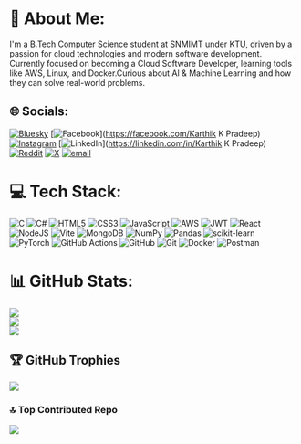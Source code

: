 # 💫 About Me:
I'm a B.Tech Computer Science student at SNMIMT under KTU, driven by a passion for cloud technologies and modern software development.<br>Currently focused on becoming a Cloud Software Developer, learning tools like AWS, Linux, and Docker.Curious about Al & Machine Learning and how they can solve real-world problems.<br>
## 🌐 Socials:
[![Bluesky](https://img.shields.io/badge/bluesky-0285FF?style=for-the-badge&logo=bluesky&logoColor=%23FFFFFF)](https://bsky.app/profile/FoldedOdin) [![Facebook](https://img.shields.io/badge/Facebook-%231877F2.svg?logo=Facebook&logoColor=white)](https://facebook.com/Karthik K Pradeep) [![Instagram](https://img.shields.io/badge/Instagram-%23E4405F.svg?logo=Instagram&logoColor=white)](https://instagram.com/foldedodin) [![LinkedIn](https://img.shields.io/badge/LinkedIn-%230077B5.svg?logo=linkedin&logoColor=white)](https://linkedin.com/in/Karthik K Pradeep) [![Reddit](https://img.shields.io/badge/Reddit-%23FF4500.svg?logo=Reddit&logoColor=white)](https://reddit.com/user/FoldedOdin) [![X](https://img.shields.io/badge/X-black.svg?logo=X&logoColor=white)](https://x.com/FoldedOdin) [![email](https://img.shields.io/badge/Email-D14836?logo=gmail&logoColor=white)](mailto:karthikkpradeep123@gmail.com) 

# 💻 Tech Stack:
![C](https://img.shields.io/badge/c-%2300599C.svg?style=for-the-badge&logo=c&logoColor=white) ![C#](https://img.shields.io/badge/c%23-%23239120.svg?style=for-the-badge&logo=csharp&logoColor=white) ![HTML5](https://img.shields.io/badge/html5-%23E34F26.svg?style=for-the-badge&logo=html5&logoColor=white) ![CSS3](https://img.shields.io/badge/css3-%231572B6.svg?style=for-the-badge&logo=css3&logoColor=white) ![JavaScript](https://img.shields.io/badge/javascript-%23323330.svg?style=for-the-badge&logo=javascript&logoColor=%23F7DF1E) ![AWS](https://img.shields.io/badge/AWS-%23FF9900.svg?style=for-the-badge&logo=amazon-aws&logoColor=white) ![JWT](https://img.shields.io/badge/JWT-black?style=for-the-badge&logo=JSON%20web%20tokens) ![React](https://img.shields.io/badge/react-%2320232a.svg?style=for-the-badge&logo=react&logoColor=%2361DAFB) ![NodeJS](https://img.shields.io/badge/node.js-6DA55F?style=for-the-badge&logo=node.js&logoColor=white) ![Vite](https://img.shields.io/badge/vite-%23646CFF.svg?style=for-the-badge&logo=vite&logoColor=white) ![MongoDB](https://img.shields.io/badge/MongoDB-%234ea94b.svg?style=for-the-badge&logo=mongodb&logoColor=white) ![NumPy](https://img.shields.io/badge/numpy-%23013243.svg?style=for-the-badge&logo=numpy&logoColor=white) ![Pandas](https://img.shields.io/badge/pandas-%23150458.svg?style=for-the-badge&logo=pandas&logoColor=white) ![scikit-learn](https://img.shields.io/badge/scikit--learn-%23F7931E.svg?style=for-the-badge&logo=scikit-learn&logoColor=white) ![PyTorch](https://img.shields.io/badge/PyTorch-%23EE4C2C.svg?style=for-the-badge&logo=PyTorch&logoColor=white) ![GitHub Actions](https://img.shields.io/badge/github%20actions-%232671E5.svg?style=for-the-badge&logo=githubactions&logoColor=white) ![GitHub](https://img.shields.io/badge/github-%23121011.svg?style=for-the-badge&logo=github&logoColor=white) ![Git](https://img.shields.io/badge/git-%23F05033.svg?style=for-the-badge&logo=git&logoColor=white) ![Docker](https://img.shields.io/badge/docker-%230db7ed.svg?style=for-the-badge&logo=docker&logoColor=white) ![Postman](https://img.shields.io/badge/Postman-FF6C37?style=for-the-badge&logo=postman&logoColor=white)
# 📊 GitHub Stats:
![](https://github-readme-stats.vercel.app/api?username=FoldedOdin&theme=dark&hide_border=false&include_all_commits=true&count_private=false)<br/>
![](https://nirzak-streak-stats.vercel.app/?user=FoldedOdin&theme=dark&hide_border=false)<br/>
![](https://github-readme-stats.vercel.app/api/top-langs/?username=FoldedOdin&theme=dark&hide_border=false&include_all_commits=true&count_private=false&layout=compact)

## 🏆 GitHub Trophies
![](https://github-profile-trophy.vercel.app/?username=FoldedOdin&theme=radical&no-frame=false&no-bg=true&margin-w=4)

### 🔝 Top Contributed Repo
![](https://github-contributor-stats.vercel.app/api?username=FoldedOdin&limit=5&theme=dark&combine_all_yearly_contributions=true)

<!-- Proudly created with GPRM ( https://gprm.itsvg.in ) -->
